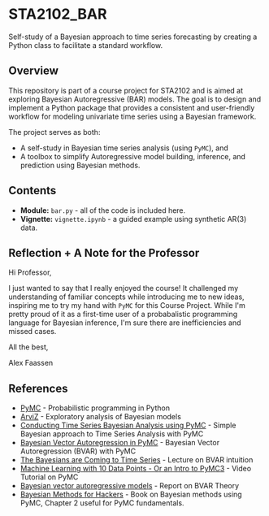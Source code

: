 # STA2102_BAR

Self-study of a Bayesian approach to time series forecasting by creating a Python class to facilitate a standard workflow.

## Overview

This repository is part of a course project for STA2102 and is aimed at exploring Bayesian Autoregressive (BAR) models. The goal is to design and implement a Python package that provides a consistent and user-friendly workflow for modeling univariate time series using a Bayesian framework.

The project serves as both:
- A self-study in Bayesian time series analysis (using `PyMC`), and
- A toolbox to simplify Autoregressive model building, inference, and prediction using Bayesian methods.

## Contents

- **Module:** `bar.py` - all of the code is included here.
- **Vignette:** `vignette.ipynb` - a guided example using synthetic AR(3) data.

## Reflection + A Note for the Professor

Hi Professor,

I just wanted to say that I really enjoyed the course! It challenged my understanding of familiar concepts while introducing me to new ideas, inspiring me to try my hand with `PyMC` for this Course Project. While I'm pretty proud of it as a first-time user of a probabalistic programming language for Bayesian inference, I'm sure there are inefficiencies and missed cases.

All the best,

Alex Faassen

## References

- [PyMC](https://www.pymc.io/) - Probabilistic programming in Python
- [ArviZ](https://www.arviz.org/) - Exploratory analysis of Bayesian models
- [Conducting Time Series Bayesian Analysis using PyMC](https://charlescopley.medium.com/conducting-time-series-bayesian-analysis-using-pymc-22269aeb208b) - Simple Bayesian approach to Time Series Analysis with PyMC
- [Bayesian Vector Autoregression in PyMC](https://www.pymc-labs.com/blog-posts/bayesian-vector-autoregression/) - Bayesian Vector Autoregression (BVAR) with PyMC
- [The Bayesians are Coming to Time Series](https://www.youtube.com/watch?v=P_RnURpkgdE) - Lecture on BVAR intuition
- [Machine Learning with 10 Data Points - Or an Intro to PyMC3](https://www.youtube.com/watch?v=SP-sAAYvGT8) - Video Tutorial on PyMC
- [Bayesian vector autoregressive models](https://kevinkotze.github.io/ts-9-bvar/) - Report on BVAR Theory
- [Bayesian Methods for Hackers](https://camdavidsonpilon.github.io/Probabilistic-Programming-and-Bayesian-Methods-for-Hackers/) - Book on Bayesian methods using PyMC, Chapter 2 useful for PyMC fundamentals.